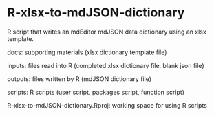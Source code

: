 # R-xlsx-to-mdJSON-dictionary
R script that writes an mdEditor mdJSON data dictionary using an xlsx template.

docs: supporting materials (xlsx dictionary template file)

inputs: files read into R (completed xlsx dictionary file, blank json file)

outputs: files written by R (mdJSON dictionary file)

scripts: R scripts (user script, packages script, function script)

R-xlsx-to-mdJSON-dictionary.Rproj: working space for using R scripts
